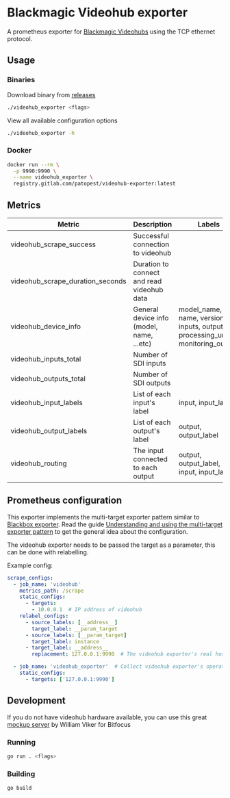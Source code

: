 # Blackmagic Videohub exporter

A prometheus exporter for [Blackmagic Videohubs](https://www.blackmagicdesign.com/products/blackmagicvideohub) using the TCP ethernet protocol.

## Usage

### Binaries

Download binary from [releases](https://gitlab.com/patopest/videohub-exporter/-/releases)

```bash
./videohub_exporter <flags>
```

View all available configuration options

```bash
./videohub_exporter -h
```

### Docker

```bash
docker run --rm \
  -p 9990:9990 \
  --name videohub_exporter \
  registry.gitlab.com/patopest/videohub-exporter:latest
```

## Metrics

| Metric                           | Description                                | Labels        |
| -------------------------------- | -------------------------------------------| ------------- |
| videohub_scrape_success          | Successful connection to videohub          |               |
| videohub_scrape_duration_seconds | Duration to connect and read videohub data |               |
| videohub_device_info             | General device info (model, name, ...etc)  | model_name, name, version, inputs, outputs, processing_units, monitoring_ouputs |
| videohub_inputs_total            | Number of SDI inputs                       |               |
| videohub_outputs_total           | Number of SDI outputs                      |               |
| videohub_input_labels            | List of each input's label                 | input, input_label |
| videohub_output_labels           | List of each output's label                | output, output_label |
| videohub_routing                 | The input connected to each output         | output, output_label, input, input_label |

## Prometheus configuration

This exporter implements the multi-target exporter pattern similar to [Blackbox exporter](https://github.com/prometheus/blackbox_exporter/tree/master). Read the guide [Understanding and using the multi-target exporter pattern](https://prometheus.io/docs/guides/multi-target-exporter/) to get the general idea about the configuration.

The videohub exporter needs to be passed the target as a parameter, this can be done with relabelling.

Example config:

```yaml
scrape_configs:
  - job_name: 'videohub'
    metrics_path: /scrape
    static_configs:
      - targets:
        - 10.0.0.1  # IP address of videohub
    relabel_configs:
      - source_labels: [__address__]
        target_label: __param_target
      - source_labels: [__param_target]
        target_label: instance
      - target_label: __address__
        replacement: 127.0.0.1:9990  # The videohub exporter's real hostname:port.

  - job_name: 'videohub_exporter'  # Collect videohub exporter's operational metrics.
    static_configs:
      - targets: ['127.0.0.1:9990']
```


## Development

If you do not have videohub hardware available, you can use this great [mockup server](https://github.com/bitfocusas/mockup-bmd-videohub) by William Viker for Bitfocus

### Running

```bash
go run . <flags>
```

### Building

```bash
go build
```